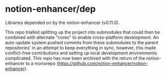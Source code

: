 # notion-enhancer/dep

Libraries depended on by the notion-enhancer (v0.11.0).

This repo trialled splitting up the project into submodules that could then be combined with alternate "cores" to enable cross-platform development. An auto-update system pushed commits from these submodules to the parent repositories' in an attempt to keep everything in sync, however, this made conflict-free contributions and setting up local development environments complicated. This repo has now been archived with the return of the notion-enhancer to a monorepo (https://github.com/notion-enhancer/notion-enhancer).
